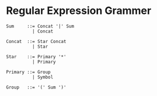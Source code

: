 # Regular Expression Grammer
```
Sum     ::= Concat '|' Sum
          | Concat

Concat  ::= Star Concat
          | Star

Star    ::= Primary '*'
          | Primary

Primary ::= Group
          | Symbol

Group   ::= '(' Sum ')'
```
